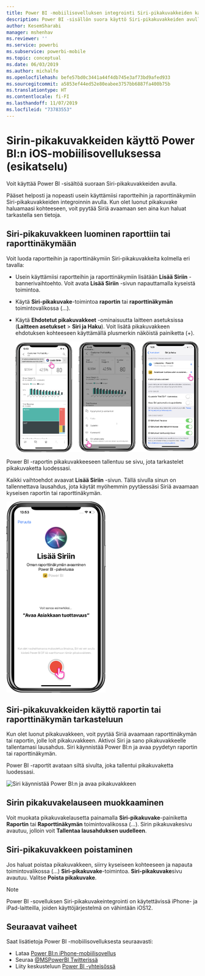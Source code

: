 ```yaml
---
title: Power BI -mobiilisovelluksen integrointi Siri-pikakuvakkeiden kanssa
description: Power BI -sisällön suora käyttö Siri-pikakuvakkeiden avulla.
author: KesemSharabi
manager: mshenhav
ms.reviewer: ''
ms.service: powerbi
ms.subservice: powerbi-mobile
ms.topic: conceptual
ms.date: 06/03/2019
ms.author: michalfo
ms.openlocfilehash: befe57bd0c3441a44f4db745e3af73bd9afed933
ms.sourcegitcommit: a5853ef44ed52e80eabee3757bb6887fa400b75b
ms.translationtype: HT
ms.contentlocale: fi-FI
ms.lasthandoff: 11/07/2019
ms.locfileid: "73783553"
---
```

# <a name="using-siri-shortcuts-in-power-bi-mobile-ios-app-preview"></a>Sirin-pikakuvakkeiden käyttö Power BI:n iOS-mobiilisovelluksessa (esikatselu)

Voit käyttää Power BI -sisältöä suoraan Siri-pikakuvakkeiden avulla.

Pääset helposti ja nopeasti usein käyttämiisi raportteihin ja raporttinäkymiin Siri-pikakuvakkeiden integroinnin avulla. Kun olet luonut pikakuvake haluamaasi kohteeseen, voit pyytää Siriä avaamaan sen aina kun haluat tarkastella sen tietoja.

## <a name="create-siri-shortcut-for-a-report-or-dashboard"></a>Siri-pikakuvakkeen luominen raporttiin tai raporttinäkymään

Voit luoda raportteihin ja raporttinäkymiin Siri-pikakuvakkeita kolmella eri tavalla:

- Usein käyttämiisi raportteihin ja raporttinäkymiin lisätään **Lisää Siriin** -bannerivaihtoehto. Voit avata **Lisää Siriin** -sivun napauttamalla kyseistä toimintoa.
    
- Käytä **Siri-pikakuvake**-toimintoa **raportin** tai **raporttinäkymän** toimintovalikossa (...).
    
- Käytä **Ehdotetut pikakuvakkeet** -ominaisuutta laitteen asetuksissa (**Laitteen asetukset** > **Siri ja Haku**). Voit lisätä pikakuvakkeen ehdotuksen kohteeseen käyttämällä plusmerkin näköistä painiketta (+).
     
     ![Pikakuvakkeen luominen](./media/mobile-apps-ios-siri-search/power-bi-siri-create-shortcut.png)

Power BI -raportin pikakuvakkeeseen tallentuu se sivu, jota tarkastelet pikakuvaketta luodessasi. 

Kaikki vaihtoehdot avaavat **Lisää Siriin** -sivun. Tällä sivulla sinun on tallennettava lausahdus, jota käytät myöhemmin pyytäessäsi Siriä avaamaan kyseisen raportin tai raporttinäkymän. 
   
![Lisää Siriin -sivu](./media/mobile-apps-ios-siri-search/power-bi-siri-add-page.png)
    

## <a name="use-siri-shortcuts-to-view-report-or-dashboard"></a>Siri-pikakuvakkeiden käyttö raportin tai raporttinäkymän tarkasteluun

Kun olet luonut pikakuvakkeen, voit pyytää Siriä avaamaan raporttinäkymän tai raportin, jolle loit pikakuvakkeen.
Aktivoi Siri ja sano pikakuvakkeelle tallentamasi lausahdus. Siri käynnistää Power BI:n ja avaa pyydetyn raportin tai raporttinäkymän. 

Power BI -raportit avataan siltä sivulta, joka tallentui pikakuvaketta luodessasi.


  ![Siri käynnistää Power BI:n ja avaa pikakuvakkeen](./media/mobile-apps-ios-siri-search/power-bi-siri-open.png)
  

## <a name="edit-siri-shortcut-phrase"></a>Sirin pikakuvakelauseen muokkaaminen 
Voit muokata pikakuvakelausetta painamalla **Siri-pikakuvake**-painiketta **Raportin** tai **Raporttinäkymän** toimintovalikossa (...). Sirin pikakuvakesivu avautuu, jolloin voit **Tallentaa lausahduksen uudelleen**. 

## <a name="delete-siri-shortcut"></a>Siri-pikakuvakkeen poistaminen 
Jos haluat poistaa pikakuvakkeen, siirry kyseiseen kohteeseen ja napauta toimintovalikossa (...) **Siri-pikakuvake**-toimintoa. **Siri-pikakuvake**sivu avautuu. Valitse **Poista pikakuvake**.


> [!NOTE]
> Power BI -sovelluksen Siri-pikakuvakeintegrointi on käytettävissä iPhone- ja iPad-laitteilla, joiden käyttöjärjestelmä on vähintään iOS12.
> 

## <a name="next-steps"></a>Seuraavat vaiheet
Saat lisätietoja Power BI -mobiilisovelluksesta seuraavasti: 

* Lataa [Power BI:n iPhone-mobiilisovellus](https://go.microsoft.com/fwlink/?LinkId=522062)
* Seuraa [@MSPowerBI Twitterissä](https://twitter.com/MSPowerBI)
* Liity keskusteluun [Power BI -yhteisössä](https://community.powerbi.com/)

